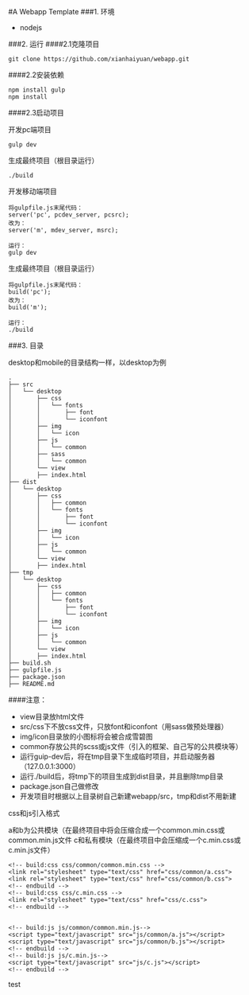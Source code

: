 #A Webapp Template
###1. 环境
- nodejs

###2. 运行
####2.1克隆项目

	git clone https://github.com/xianhaiyuan/webapp.git

####2.2安装依赖

	npm install gulp
	npm install
	
####2.3启动项目

 开发pc端项目

	gulp dev

生成最终项目（根目录运行）

	./build
	
开发移动端项目

	将gulpfile.js末尾代码：
	server('pc', pcdev_server, pcsrc);
	改为：
	server('m', mdev_server, msrc);
	
	运行：
	gulp dev
	
生成最终项目（根目录运行）

	将gulpfile.js末尾代码：
	build('pc');
	改为：
	build('m');
	
	运行：
	./build
	
###3. 目录

desktop和mobile的目录结构一样，以desktop为例

	.
	├── src
	│   └── desktop
	│       ├── css
	│       │   └── fonts
	│       │       ├── font
	│       │       └── iconfont
	│       ├── img
	│       │   └── icon
	│       ├── js
	│       │   └── common
	│       ├── sass
	│       │   └── common
	│       └── view
	│       ├── index.html
	├── dist
	│   └── desktop
	│       ├── css
	│       │   ├── common
	│       │   └── fonts
	│       │       ├── font
	│       │       └── iconfont
	│       ├── img
	│       │   └── icon
	│       ├── js
	│       │   └── common
	│       └── view
	│       ├── index.html
	├── tmp
	│   └── desktop
	│       ├── css
	│       │   ├── common
	│       │   └── fonts
	│       │       ├── font
	│       │       └── iconfont
	│       ├── img
	│       │   └── icon
	│       ├── js
	│       │   └── common
	│       └── view
	│       ├── index.html
	├── build.sh
	├── gulpfile.js
	├── package.json
	├── README.md


####注意：

- view目录放html文件
- src/css下不放css文件，只放font和iconfont（用sass做预处理器）
- img/icon目录放的小图标将会被合成雪碧图
- common存放公共的scss或js文件（引入的框架、自己写的公共模块等）
- 运行guip-dev后，将在tmp目录下生成临时项目，并启动服务器（127.0.0.1:3000）
- 运行./build后，将tmp下的项目生成到dist目录，并且删除tmp目录
- package.json自己做修改
- 开发项目时根据以上目录树自己新建webapp/src，tmp和dist不用新建

css和js引入格式

a和b为公共模块（在最终项目中将会压缩合成一个common.min.css或common.min.js文件
c和私有模块（在最终项目中会压缩成一个c.min.css或c.min.js文件）

	<!-- build:css css/common/common.min.css -->
	<link rel="stylesheet" type="text/css" href="css/common/a.css">
	<link rel="stylesheet" type="text/css" href="css/common/b.css">
	<!-- endbuild -->
	<!-- build:css css/c.min.css -->
	<link rel="stylesheet" type="text/css" href="css/c.css">
	<!-- endbuild -->


	<!-- build:js js/common/common.min.js-->
	<script type="text/javascript" src="js/common/a.js"></script>
	<script type="text/javascript" src="js/common/b.js"></script>
	<!-- endbuild -->
	<!-- build:js js/c.min.js-->
	<script type="text/javascript" src="js/c.js"></script>
	<!-- endbuild -->
test
